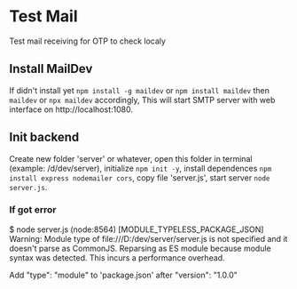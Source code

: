 # Test Mail

Test mail receiving for OTP to check localy

## Install MailDev

If didn't install yet `npm install -g maildev` or `npm install maildev`
then `maildev` or `npx maildev` accordingly,
This will start SMTP server with web interface on http://localhost:1080.

## Init backend

Create new folder 'server' or whatever,
open this folder in terminal (example: /d/dev/server),
initialize `npm init -y`,
install dependences `npm install express nodemailer cors`,
copy file 'server.js',
start server `node server.js`.

### If got error

$ node server.js
(node:8564) [MODULE_TYPELESS_PACKAGE_JSON] Warning: Module type of file:///D:/dev/server/server.js is not specified and it doesn't parse as CommonJS.
Reparsing as ES module because module syntax was detected. This incurs a performance overhead.

Add "type": "module" to 'package.json' after "version": "1.0.0"

